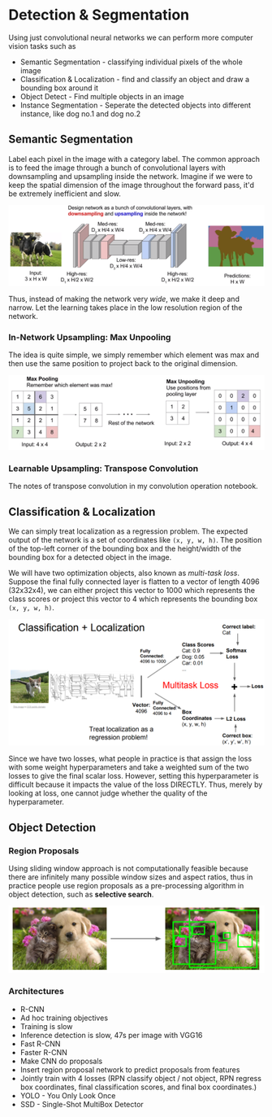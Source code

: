 
# Detection & Segmentation
Using just convolutional neural networks we can perform more computer vision tasks such as
* Semantic Segmentation - classifying individual pixels of the whole image
* Classification & Localization - find and classify an object and draw a bounding box around it 
* Object Detect - Find multiple objects in an image
* Instance Segmentation - Seperate the detected objects into different instance, like dog no.1 and dog no.2

## Semantic Segmentation
Label each pixel in the image with a category label. The common approach is to feed the image through a bunch of convolutional layers with downsampling and upsampling inside the network. Imagine if we were to keep the spatial dimension of the image throughout the forward pass, it'd be extremely inefficient and slow. 

![semantic_segment_full_conv](diagrams/semantic_segment_full_conv.png)

Thus, instead of making the network very *wide*, we make it deep and narrow. Let the learning takes place in the low resolution region of the network.

### In-Network Upsampling: Max Unpooling
The idea is quite simple, we simply remember which element was max and then use the same position to project back to the original dimension. 

![max_unpooling](diagrams/max_unpooling.png)

### Learnable Upsampling: Transpose Convolution
The notes of transpose convolution in my convolution operation notebook.

## Classification & Localization
We can simply treat localization as a regression problem. The expected output of the network is a set of coordinates like `(x, y, w, h)`. The position of the top-left corner of the bounding box and the height/width of the bounding box for a detected object in the image. 

We will have two optimization objects, also known as *multi-task loss*. Suppose the final fully connected layer is flatten to a vector of length 4096 (32x32x4), we can either project this vector to 1000 which represents the class scores or project this vector to 4 which represents the bounding box `(x, y, w, h)`. 

![multitask_loss](diagrams/multitask_loss.png)

Since we have two losses, what people in practice is that assign the loss with some weight hyperparameters and take a weighted sum of the two losses to give the final scalar loss. However, setting this hyperparameter is difficult because it impacts the value of the loss DIRECTLY. Thus, merely by looking at loss, one cannot judge whether the quality of the hyperparameter.

## Object Detection
### Region Proposals
Using sliding window approach is not computationally feasible because there are infinitely many possible window sizes and aspect ratios, thus in practice people use region proposals as a pre-processing algorithm in object detection, such as **selective search**.

![selective_search](diagrams/selective_search.png)

### Architectures

* R-CNN
 * Ad hoc training objectives
 * Training is slow
 * Inference detection is slow, 47s per image with VGG16
* Fast R-CNN
* Faster R-CNN
 * Make CNN do proposals
 * Insert region proposal network to predict proposals from features
 * Jointly train with 4 losses (RPN classify object / not object, RPN regress box coordinates, final classification scores, and final box coordinates.)
* YOLO - You Only Look Once
* SSD - Single-Shot MultiBox Detector
